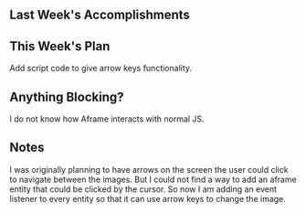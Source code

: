 ## Last Week's Accomplishments

## This Week's Plan

Add script code to give arrow keys functionality.

## Anything Blocking?

I do not know how Aframe interacts with normal JS.

## Notes
I was originally planning to have arrows on the screen the user
could click to navigate between the images. But I could not find
a way to add an aframe entity that could be clicked by the cursor.
So now I am adding an event listener to every entity so that it
can use arrow keys to change the image.
